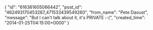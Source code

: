  {
   "id": "616361605066442",
   "post_id": "462493170453287_471533439549260",
   "from_name": "Pete Daoust",
   "message": "But I can't talk about it, it's PRIVATE :-(",
   "created_time": "2014-01-25T04:15:00+0000"
 }
